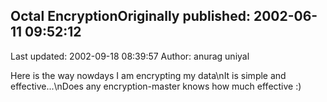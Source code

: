 ## Octal EncryptionOriginally published: 2002-06-11 09:52:12 
Last updated: 2002-09-18 08:39:57 
Author: anurag uniyal 
 
Here is the way nowdays I am encrypting my data\nIt is simple and effective...\nDoes any encryption-master knows how much effective :)